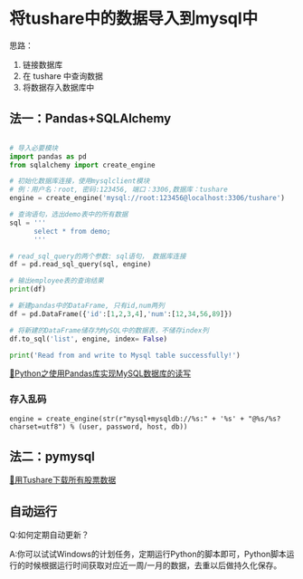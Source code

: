 # 将tushare中的数据导入到mysql中

思路：
1. 链接数据库 
2. 在 tushare 中查询数据 
3. 将数据存入数据库中 

## 法一：Pandas+SQLAlchemy

```py

# 导入必要模块
import pandas as pd
from sqlalchemy import create_engine

# 初始化数据库连接，使用mysqlclient模块
# 例：用户名：root, 密码:123456, 端口：3306,数据库：tushare
engine = create_engine('mysql://root:123456@localhost:3306/tushare')

# 查询语句，选出demo表中的所有数据
sql = '''
      select * from demo;
      '''

# read_sql_query的两个参数: sql语句， 数据库连接
df = pd.read_sql_query(sql, engine)

# 输出employee表的查询结果
print(df)

# 新建pandas中的DataFrame, 只有id,num两列
df = pd.DataFrame({'id':[1,2,3,4],'num':[12,34,56,89]})

# 将新建的DataFrame储存为MySQL中的数据表，不储存index列
df.to_sql('list', engine, index= False)

print('Read from and write to Mysql table successfully!')
```
[🔗Python之使用Pandas库实现MySQL数据库的读写](https://segmentfault.com/a/1190000014210743)

### 存入乱码

```text
engine = create_engine(str(r"mysql+mysqldb://%s:" + '%s' + "@%s/%s?charset=utf8") % (user, password, host, db))
```

## 法二：pymysql

[🔗用Tushare下载所有股票数据](https://zhuanlan.zhihu.com/p/26495046)

## 自动运行


Q:如何定期自动更新？

A:你可以试试Windows的计划任务，定期运行Python的脚本即可，Python脚本运行的时候根据运行时间获取对应近一周/一月的数据，去重以后做持久化保存。
